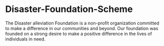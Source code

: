 # Disaster-Foundation-Scheme
The Disaster alleviation Foundation is a non-profit organization committed to make a difference in our communities and beyond. Our foundation was founded on a strong desire to make a positive difference in the lives of individuals in need.
